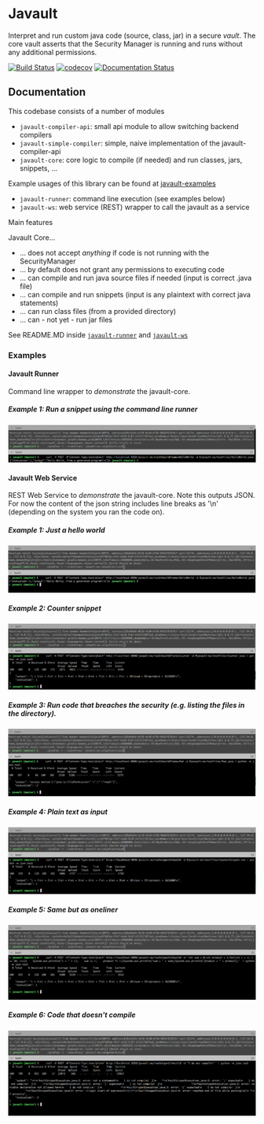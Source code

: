 # Javault

Interpret and run custom java code (source, class, jar) in a secure _vault_. The core vault asserts that
the Security Manager is running and runs without any additional permissions.

[![Build Status](https://travis-ci.org/dvekeman/javault.svg?branch=master)](https://travis-ci.org/dvekeman/javault)
[![codecov](https://codecov.io/gh/dvekeman/javault/branch/master/graph/badge.svg)](https://codecov.io/gh/dvekeman/javault)
[![Documentation Status](https://readthedocs.org/projects/javault/badge/?version=latest)](http://javault.readthedocs.io/en/latest/?badge=latest)

## Documentation

This codebase consists of a number of modules

- ```javault-compiler-api```: small api module to allow switching backend compilers
- ```javault-simple-compiler```: simple, naive implementation of the javault-compiler-api
- ```javault-core```: core logic to compile (if needed) and run classes, jars, snippets, ...

Example usages of this library can be found at [javault-examples](https://github.com/dvekeman/javault-examples)

- ```javault-runner```: command line execution (see examples below)
- ```javault-ws```: web service (REST) wrapper to call the javault as a service

Main features

Javault Core...
- ... does not accept *anything* if code is not running with the SecurityManager
- ... by default does not grant any permissions to executing code
- ... can compile and run java source files if needed (input is correct .java file)
- ... can compile and run snippets (input is any plaintext with correct java statements)
- ... can run class files (from a provided directory)
- ... can - not yet - run jar files

See README.MD inside
[```javault-runner```](https://github.com/dvekeman/javault-examples/blob/master/javault-runner/README.MD) and
[```javault-ws```](https://github.com/dvekeman/javault-examples/blob/master/javault-ws/README.MD)

### Examples

#### Javault Runner

Command line wrapper to _demonstrate_ the javault-core.

##### Example 1: Run a snippet using the command line runner

![Command line usage](https://github.com/dvekeman/javault/blob/master/doc/img/javault-runner-example1.png "Command line usage (javault-runner)")

#### Javault Web Service

REST Web Service to _demonstrate_ the javault-core. Note this outputs JSON. For now the content of the json string includes line breaks as '\n' (depending on the system you ran the code on).

##### Example 1: Just a hello world

![Web Service usage](https://github.com/dvekeman/javault/blob/master/doc/img/javault-ws-example1.png "Web Service usage (javault-ws)")

##### Example 2: Counter snippet

![Web Service usage](https://github.com/dvekeman/javault/blob/master/doc/img/javault-ws-example2.png "Web Service usage (javault-ws)")

##### Example 3: Run code that breaches the security (e.g. listing the files in the directory).

![Web Service usage](https://github.com/dvekeman/javault/blob/master/doc/img/javault-ws-example3.png "Web Service usage (javault-ws)")

##### Example 4: Plain text as input

![Web Service compilation exception](https://github.com/dvekeman/javault/blob/master/doc/img/javault-ws-example4.png "Web Service usage with compilation exception (javault-ws)")

##### Example 5: Same but as oneliner

![Web Service compilation exception](https://github.com/dvekeman/javault/blob/master/doc/img/javault-ws-example5.png "Web Service usage with compilation exception (javault-ws)")

##### Example 6: Code that doesn't compile

![Web Service compilation exception](https://github.com/dvekeman/javault/blob/master/doc/img/javault-ws-example6.png "Web Service usage with compilation exception (javault-ws)")
